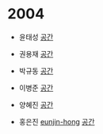 # 2004

- 윤태성 [](https://github.com/)
[공간](https://github.com/StudyFork/GoogryAndroidArchitectureStudy/tree/master/2004/)

- 권용재 [](https://github.com/)
[공간](https://github.com/StudyFork/GoogryAndroidArchitectureStudy/tree/master/2004/)

- 박규동 [](https://github.com/)
[공간](https://github.com/StudyFork/GoogryAndroidArchitectureStudy/tree/master/2004/)

- 이병준 [](https://github.com/)
[공간](https://github.com/StudyFork/GoogryAndroidArchitectureStudy/tree/master/2004/)

- 양혜진 [](https://github.com/)
[공간](https://github.com/StudyFork/GoogryAndroidArchitectureStudy/tree/master/2004/)

- 홍은진 [eunjin-hong](https://github.com/eunjin-hong)
[공간](https://github.com/StudyFork/GoogryAndroidArchitectureStudy/tree/master/2004/eunjin-hong)
